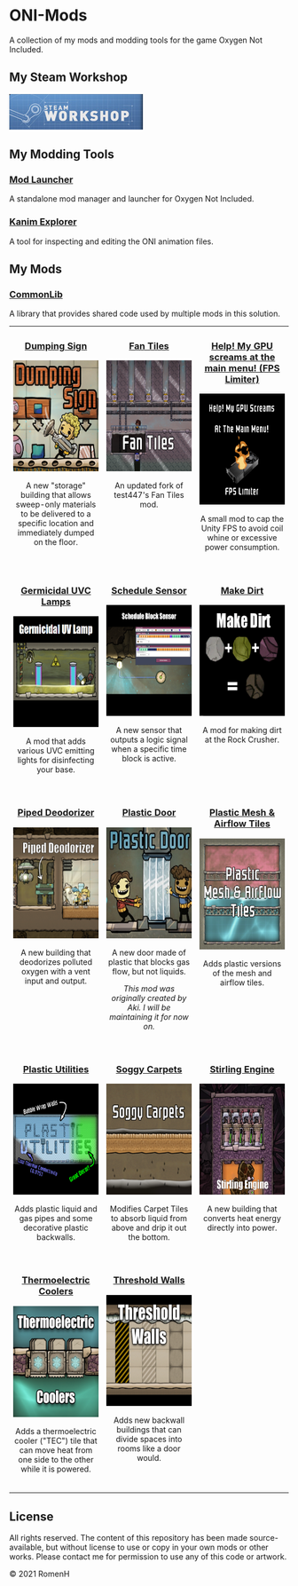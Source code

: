 # ONI-Mods
A collection of my mods and modding tools for the game Oxygen Not Included.

## My Steam Workshop
[<img src="docs/img/banner_browse_workshop.jpg"/>](https://steamcommunity.com/id/romenhurst/myworkshopfiles/?appid=457140)

## My Modding Tools

### [Mod Launcher](https://github.com/romen-h/ONI-ModLauncher)
A standalone mod manager and launcher for Oxygen Not Included.

### [Kanim Explorer](https://github.com/romen-h/kanim-explorer)
A tool for inspecting and editing the ONI animation files.

## My Mods

### [CommonLib](src/CommonLib)
A library that provides shared code used by multiple mods in this solution.
<br>

<table align="center">
  <tr>
    <td width="33%" align="center" valign="top">
      <h3><a href="src/DumpingSign">Dumping Sign</a></h3>
        <img src="src/DumpingSign/Assets/preview.png" height="200px"/>
      </a>
      <p>A new "storage" building that allows sweep-only materials to be delivered to a specific location and immediately dumped on the floor.</p>
      <br>
    </td>
    <td width="33%" align="center" valign="top">
      <h3><a href="src/FanTiles">Fan Tiles</a></h3>
      <img src="src/FanTiles/Assets/preview.png" height="200px"/>
      <p>An updated fork of test447's Fan Tiles mod.</p>
      <br>
    </td>
    <td width="33%" align="center" valign="top">
      <h3><a href="src/FPSLimiter">Help! My GPU screams at the main menu! (FPS Limiter)</a></h3>
      <img src="src/FPSLimiter/Assets/preview.png" height="200px"/>
      <p>A small mod to cap the Unity FPS to avoid coil whine or excessive power consumption.</p>
      <br>
    </td>
  </tr>
  <tr>
    <td width="33%" align="center" valign="top">
      <h3><a href="src/GermicideLamp">Germicidal UVC Lamps</a></h3>
      <img src="src/GermicideLamp/Assets/preview.png" height="200px"/>
      <p>A mod that adds various UVC emitting lights for disinfecting your base.</p>
      <br>
    </td>
    <td width="33%" align="center" valign="top">
      <h3><a href="src/LogicScheduleSensor">Schedule Sensor</a></h3>
      <img  src="src/LogicScheduleSensor/Assets/preview.png" height="200px"/>
      <p>A new sensor that outputs a logic signal when a specific time block is active.</p>
      <br>
    </td>
    <td width="33%" align="center" valign="top">
      <h3><a href="src/MakeDirt">Make Dirt</a></h3>
      <img src="src/MakeDirt/Assets/preview.png" height="200px"/>
      <p>A mod for making dirt at the Rock Crusher.</p>
      <br>
    </td>
  </tr>
  <tr>
    <td width="33%" align="center" valign="top">
      <h3><a href="src/DumpingSign">Piped Deodorizer</a></h3>
      <img src="src/PipedDeodorizer/Assets/preview.png" height="200px"/>
      <p>A new building that deodorizes polluted oxygen with a vent input and output.</p>
      <br>
    </td>
    <td width="33%" align="center" valign="top">
      <h3><a href="src/PlasticDoor">Plastic Door</a></h3>
      <img src="src/PlasticDoor/Assets/preview.jpg" height="200px"/>
      <p>A new door made of plastic that blocks gas flow, but not liquids.
      <p><i>This mod was originally created by Aki. I will be maintaining it for now on.</i></p>
      <br>
    </td>
    <td width="33%" align="center" valign="top">
      <h3><a href="src/PlasticTiles">Plastic Mesh & Airflow Tiles</a></h3>
      <img src="src/PlasticTiles/Assets/preview.png" height="200px"/>
      <p>Adds plastic versions of the mesh and airflow tiles.</p>
      <br>
    </td>
  </tr>
  <tr>
    <td width="33%" align="center" valign="top">
      <h3><a href="src/PlasticUtilities">Plastic Utilities</a></h3>
      <img src="src/PlasticUtilities/Assets/preview.png" height="200px"/>
      <p>Adds plastic liquid and gas pipes and some decorative plastic backwalls.</p>
      <br>
    </td>
    <td width="33%" align="center" valign="top">
      <h3><a href="src/SoggyCarpets">Soggy Carpets</a></h3>
      <img src="src/SoggyCarpets/Assets/preview.png" height="200px"/>
      <p>Modifies Carpet Tiles to absorb liquid from above and drip it out the bottom.</p>
      <br>
    </td>
    <td width="33%" align="center" valign="top">
      <h3><a href="src/StirlingEngine">Stirling Engine</a></h3>
      <img src="src/StirlingEngine/Assets/preview.png" height="200px"/>
      <p>A new building that converts heat energy directly into power.</p>
      <br>
    </td>
  </tr>
  <tr>
    <td width="33%" align="center" valign="top">
      <h3><a href="src/TECBlock">Thermoelectric Coolers</a></h3>
      <img src="src/TECBlock/Assets/preview.png" height="200px"/>
      <p>Adds a thermoelectric cooler ("TEC") tile that can move heat from one side to the other while it is powered.</p>
      <br>
    </td>
    <td width="33%" align="center" valign="top">
      <h3><a href="src/Thresholds">Threshold Walls</a></h3>
      <img src="src/Thresholds/Assets/preview.png" height="200px"/>
      <p>Adds new backwall buildings that can divide spaces into rooms like a door would.</p>
      <br>
    </td>
  </tr>
</table>

## License

All rights reserved. The content of this repository has been made source-available, but without license to use or copy in your own mods or other works.
Please contact me for permission to use any of this code or artwork.

© 2021 RomenH
